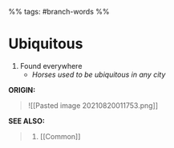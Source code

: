 %% tags: #branch-words %%
# Ubiquitous

1. Found everywhere
	- *Horses used to be ubiquitous in any city*

**ORIGIN:**
> ![[Pasted image 20210820011753.png]]

**SEE ALSO:**
> 1. [[Common]]
